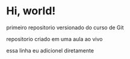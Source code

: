 # Hi, world!
 primeiro repositorio versionado do curso de Git

 repositorio criado em uma aula ao vivo

 essa linha eu adicionel diretamente
